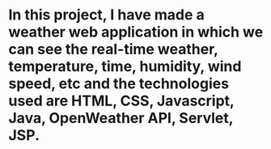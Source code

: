 # In this project, I have made a weather web application in which we can see the real-time weather, temperature, time, humidity, wind speed, etc and the technologies used are HTML, CSS, Javascript, Java, OpenWeather API, Servlet, JSP.